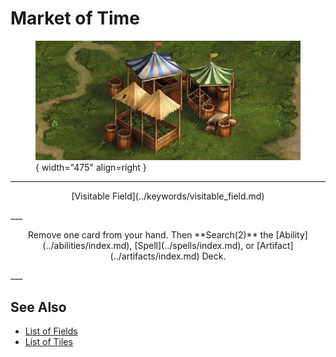 # Market of Time

<figure markdown="span">

![Market of Time Map Location](../assets/locations-market_of_time.webp){ width="475" align=right }

</figure>

___
<p style="text-align: center;" markdown>[Visitable Field](../keywords/visitable_field.md)</p>
___
<p style="text-align: center;" markdown>Remove one card from your hand. Then **Search(2)** the [Ability](../abilities/index.md), [Spell](../spells/index.md), or [Artifact](../artifacts/index.md) Deck.</p>
___


## See Also

- [List of Fields](index.md)
- [List of Tiles](../tiles/index.md)
